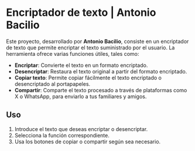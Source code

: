 <h1>Encriptador de texto | Antonio Bacilio</h1>

Este proyecto, desarrollado por **Antonio Bacilio**, consiste en un encriptador de texto que permite encriptar el texto suministrado por el usuario. 
La herramienta ofrece varias funciones útiles, tales como:

- **Encriptar**: Convierte el texto en un formato encriptado.
- **Desencriptar**: Restaura el texto original a partir del formato encriptado.
- **Copiar texto**: Permite copiar fácilmente el texto encriptado o desencriptado al portapapeles.
- **Compartir**: Comparte el texto procesado a través de plataformas como X o WhatsApp, para enviarlo a tus familiares y amigos.

## Uso

1. Introduce el texto que deseas encriptar o desencriptar.
2. Selecciona la función correspondiente.
3. Usa los botones de copiar o compartir según sea necesario.

